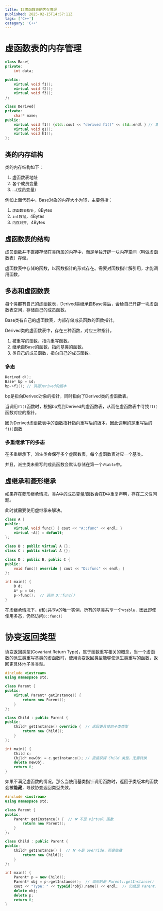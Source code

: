 ```yaml
---
title: 12虚函数表的内存管理
published: 2025-02-15T14:57:11Z
tags: ['C++']
category: 'C++'
---
```


# 虚函数表的内存管理

```C++
class Base{
private:
    int data;

public:
    virtual void f1();
    virtual void f2();
    virtual void f3();
};

class Derived{
private:
    char* name;
public:
    virtual void f1() {std::cout << "derived f1()" << std::endl } // 重载
    virtual void g1();
    virtual void h1();
};
```

## 类的内存结构

类的内存结构如下：
1. 虚函数表地址
2. 各个成员变量
3. ...(成员变量)

例如上面代码中，Base对象的内存大小为16，主要包括：
1. `虚函数表指针`，8Bytes
2. `int数据`，4Bytes
3. `内存对齐`，4Bytes

## 虚函数表的结构

成员函数并不直接存储在类所属的内存中，而是单独开辟一块内存空间（叫做虚函数表）存储。

虚函数表中存储的函数，以函数指针的形式存在。需要对函数指针解引用，才能调用函数。

## 多态和虚函数表

每个类都有自己的虚函数表，Derived类继承自Base类后，会给自己开辟一块虚函数表空间，存储自己的成员函数。

Base类有自己的虚函数表，内部存储成员函数的函数指针。

Derived类的虚函数表中，存在三种函数，对应三种指针。
1. 被重写的函数，指向重写函数。
2. 继承自Base的函数，指向基类的函数。
3. 类自己的成员函数，指向自己的成员函数。

### 多态

```C++
Derived d();
Base* bp = &d;
bp->f1(); // 调用Derived的版本
```

bp是指向Derived对象的指针，同时指向了Derived类的虚函数表。

当调用`f1()`函数时，根据bp找到Derived的虚函数表，从而在虚函数表中寻找`f1()`函数对应的指针。

因为Derived虚函数表中的函数指针指向重写后的版本，因此调用的是重写后的`f1()`函数

### 多重继承下的多态

在多重继承下，派生类会保存多个虚函数表，每个虚函数表对应一个基类。

并且，派生类未重写的成员函数会默认存储在第一个`Vtable`中。


## 虚继承和菱形继承

如果存在菱形继承情况，类A中的成员变量/函数会在D中重复声明，存在二义性问题。

此时就需要使用虚继承来解决。

```C++
class A {
public:
    virtual void func() { cout << "A::func" << endl; }
    virtual ~A() = default;
};

class B : public virtual A {};
class C : public virtual A {};

class D : public B, public C {
public:
    void func() override { cout << "D::func" << endl; }
};

int main() {
    D d;
    A* p = &d;
    p->func();  // 调用 D::func()
}
```

在虚继承情况下，`B`和`C`共享`A`的唯一实例，所有的基类共享一个`vtable`，因此即使使用多态，仍然访问`D::func()`


# 协变返回类型

协变返回类型(Covariant Return Type)，属于函数重写相关的概念，当一个虚函数的派生类重写基类的虚函数时，使用协变返回类型能够使派生类重写的函数，返回更具体地子类类型。

```C++
#include <iostream>
using namespace std;

class Parent {
public:
    virtual Parent* getInstance() { 
        return new Parent();
    }
};

class Child : public Parent {
public:
    Child* getInstance() override {  // 返回更具体的子类类型
        return new Child();
    }
};

int main() {
    Child c;
    Child* newObj = c.getInstance(); // 直接获得 Child 类型，无需转换
    delete newObj;
    return 0;
}
```

如果不满足虚函数的情况，那么当使用基类指针调用函数时，返回子类版本的函数会被**隐藏**，导致协变返回类型失效。

```C++
#include <iostream>
using namespace std;

class Parent {
public:
    Parent* getInstance() {  // ❌ 不是 virtual 函数
        return new Parent();
    }
};

class Child : public Parent {
public:
    Child* getInstance() {  // ❌ 不是 override，而是隐藏
        return new Child();
    }
};

int main() {
    Parent* p = new Child();
    Parent* obj = p->getInstance();  // 调用的是 Parent::getInstance()
    cout << "Type: " << typeid(*obj).name() << endl;  // 仍然是 Parent，而不是 Child
    delete obj;
    delete p;
    return 0;
}
```